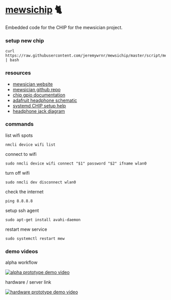[mewsichip](http://mewsician.win) :cat2:
========================================

Embedded code for the CHIP for the mewsician project.


### setup new chip

    curl https://raw.githubusercontent.com/jeremywrnr/mewsichip/master/script/mewsetup.sh | bash


### resources

- [mewsician website](http://mewsician.win)
- [mewsician github repo](https://github.com/radiolarian/mewsician)
- [chip gpio documentation](http://docs.getchip.com/chip.html#physical-connectors)
- [adafruit headphone schematic](https://cdn-shop.adafruit.com/product-files/1699/STX3120.pdf)
- [systemd CHIP setup help](https://github.com/fordsfords/blink)
- [headphone jack diagram](http://www.cablechick.com.au/resources/image/trrs-diagram2.jpg)


### commands

list wifi spots

    nmcli device wifi list

connect to wifi

    sudo nmcli device wifi connect "$1" password "$2" ifname wlan0

turn off wifi

    sudo nmcli dev disconnect wlan0

check the internet

    ping 8.8.8.8

setup ssh agent

    sudo apt-get install avahi-daemon

restart mew service

    sudo systemctl restart mew


### demo videos

alpha workflow

[![alpha prototype demo video](http://img.youtube.com/vi/-4KjWFd3zv4/0.jpg)](http://www.youtube.com/watch?v=-4KjWFd3zv4)

hardware / server link

[![hardware prototype demo video](http://img.youtube.com/vi/5e9CuM0uRTQ/0.jpg)](http://www.youtube.com/watch?v=5e9CuM0uRTQ)
